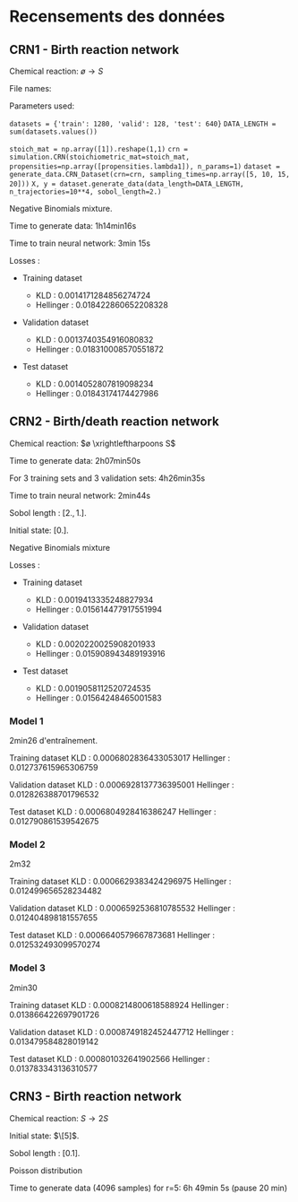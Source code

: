 # Recensements des données

## CRN1 - Birth reaction network

Chemical reaction: $ø \rightarrow S$

File names:

Parameters used: 

`datasets = {'train': 1280, 'valid': 128, 'test': 640}`
`DATA_LENGTH = sum(datasets.values())`

`stoich_mat = np.array([1]).reshape(1,1)`
`crn = simulation.CRN(stoichiometric_mat=stoich_mat, propensities=np.array([propensities.lambda1]), n_params=1)`
`dataset = generate_data.CRN_Dataset(crn=crn, sampling_times=np.array([5, 10, 15, 20]))`
`X, y = dataset.generate_data(data_length=DATA_LENGTH, n_trajectories=10**4, sobol_length=2.)`

Negative Binomials mixture.

Time to generate data: 1h14min16s

Time to train neural network: 3min 15s

Losses :

- Training dataset
    - KLD : 0.0014171284856274724
    - Hellinger : 0.018422860652208328

- Validation dataset
    - KLD : 0.0013740354916080832
    - Hellinger : 0.018310008570551872

- Test dataset
    - KLD : 0.0014052807819098234
    - Hellinger : 0.01843174174427986

## CRN2 - Birth/death reaction network

Chemical reaction: $ø \xrightleftharpoons S$

Time to generate data: 2h07min50s

For 3 training sets and 3 validation sets: 4h26min35s

Time to train neural network: 2min44s

Sobol length : $[2., 1.]$.

Initial state: $[0.]$.

Negative Binomials mixture

Losses :

- Training dataset
    - KLD : 0.0019413335248827934
    - Hellinger : 0.015614477917551994

- Validation dataset
    - KLD : 0.0020220025908201933
    - Hellinger : 0.015908943489193916

- Test dataset
    - KLD : 0.0019058112520724535
    - Hellinger : 0.01564248465001583

### Model 1

2min26 d'entraînement.

Training dataset
KLD : 0.0006802836433053017
Hellinger : 0.012737615965306759

Validation dataset
KLD : 0.0006928137736395001
Hellinger : 0.012826388701796532

Test dataset
KLD : 0.0006804928416386247
Hellinger : 0.012790861539542675

### Model 2

2m32

Training dataset
KLD : 0.0006629383424296975
Hellinger : 0.012499656528234482

Validation dataset
KLD : 0.0006592536810785532
Hellinger : 0.012404898181557655

Test dataset
KLD : 0.0006640579667873681
Hellinger : 0.012532493099570274

### Model 3

2min30

Training dataset
KLD : 0.0008214800618588924
Hellinger : 0.013866422697901726

Validation dataset
KLD : 0.0008749182452447712
Hellinger : 0.013479584828019142

Test dataset
KLD : 0.000801032641902566
Hellinger : 0.013783343136310577

## CRN3 - Birth reaction network

Chemical reaction: $S \rightarrow 2S$

Initial state: $\[5]$.

Sobol length : $[0.1]$.

Poisson distribution

Time to generate data (4096 samples) for r=5: 6h 49min 5s (pause 20 min)






